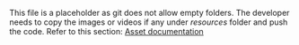 This file is a placeholder as git does not allow empty folders. The developer needs to copy the images or videos if any under *resources* folder and push the code. Refer to this section: [Asset documentation](https://salesforce.quip.com/ePiBATfrth49#temp:C:cfLc5d8271880394e31bccd369e1)